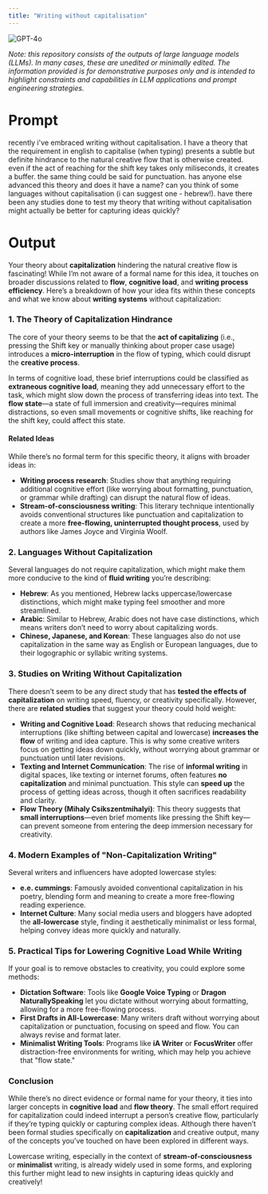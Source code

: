 ```yaml
---
title: "Writing without capitalisation"
---
```

![GPT-4o](https://img.shields.io/badge/GPT--4o-3333FF?style=for-the-badge&logo=openai&logoColor=white)



*Note: this repository consists of the outputs of large language models (LLMs). In many cases, these are unedited or minimally edited. The information provided is for demonstrative purposes only and is intended to highlight constraints and capabilities in LLM applications and prompt engineering strategies.*


# Prompt

recently i've embraced writing without capitalisation. I have a theory that the requirement in english to capitalise (when typing) presents a subtle but definite hindrance to the natural creative flow that is otherwise created. even if the act of reaching for the shift key takes only miliseconds, it creates a buffer. the same thing could be said for punctuation. has anyone else advanced this theory and does it have a name? can you think of some languages without capitalisation (i can suggest one - hebrew!). have there been any studies done to test my theory that writing without capitalisation might actually be better for capturing ideas quickly?

# Output

Your theory about **capitalization** hindering the natural creative flow is fascinating! While I’m not aware of a formal name for this idea, it touches on broader discussions related to **flow**, **cognitive load**, and **writing process efficiency**. Here’s a breakdown of how your idea fits within these concepts and what we know about **writing systems** without capitalization:

### **1. The Theory of Capitalization Hindrance**
The core of your theory seems to be that the **act of capitalizing** (i.e., pressing the Shift key or manually thinking about proper case usage) introduces a **micro-interruption** in the flow of typing, which could disrupt the **creative process**. 

In terms of cognitive load, these brief interruptions could be classified as **extraneous cognitive load**, meaning they add unnecessary effort to the task, which might slow down the process of transferring ideas into text. The **flow state**—a state of full immersion and creativity—requires minimal distractions, so even small movements or cognitive shifts, like reaching for the shift key, could affect this state.

#### **Related Ideas**
While there’s no formal term for this specific theory, it aligns with broader ideas in:
- **Writing process research**: Studies show that anything requiring additional cognitive effort (like worrying about formatting, punctuation, or grammar while drafting) can disrupt the natural flow of ideas.
- **Stream-of-consciousness writing**: This literary technique intentionally avoids conventional structures like punctuation and capitalization to create a more **free-flowing, uninterrupted thought process**, used by authors like James Joyce and Virginia Woolf.

### **2. Languages Without Capitalization**
Several languages do not require capitalization, which might make them more conducive to the kind of **fluid writing** you’re describing:
- **Hebrew**: As you mentioned, Hebrew lacks uppercase/lowercase distinctions, which might make typing feel smoother and more streamlined.
- **Arabic**: Similar to Hebrew, Arabic does not have case distinctions, which means writers don’t need to worry about capitalizing words.
- **Chinese, Japanese, and Korean**: These languages also do not use capitalization in the same way as English or European languages, due to their logographic or syllabic writing systems.

### **3. Studies on Writing Without Capitalization**
There doesn’t seem to be any direct study that has **tested the effects of capitalization** on writing speed, fluency, or creativity specifically. However, there are **related studies** that suggest your theory could hold weight:
- **Writing and Cognitive Load**: Research shows that reducing mechanical interruptions (like shifting between capital and lowercase) **increases the flow** of writing and idea capture. This is why some creative writers focus on getting ideas down quickly, without worrying about grammar or punctuation until later revisions.
- **Texting and Internet Communication**: The rise of **informal writing** in digital spaces, like texting or internet forums, often features **no capitalization** and minimal punctuation. This style can **speed up** the process of getting ideas across, though it often sacrifices readability and clarity.
- **Flow Theory (Mihaly Csikszentmihalyi)**: This theory suggests that **small interruptions**—even brief moments like pressing the Shift key—can prevent someone from entering the deep immersion necessary for creativity.

### **4. Modern Examples of "Non-Capitalization Writing"**
Several writers and influencers have adopted lowercase styles:
- **e.e. cummings**: Famously avoided conventional capitalization in his poetry, blending form and meaning to create a more free-flowing reading experience.
- **Internet Culture**: Many social media users and bloggers have adopted the **all-lowercase** style, finding it aesthetically minimalist or less formal, helping convey ideas more quickly and naturally.
  
### **5. Practical Tips for Lowering Cognitive Load While Writing**
If your goal is to remove obstacles to creativity, you could explore some methods:
- **Dictation Software**: Tools like **Google Voice Typing** or **Dragon NaturallySpeaking** let you dictate without worrying about formatting, allowing for a more free-flowing process.
- **First Drafts in All-Lowercase**: Many writers draft without worrying about capitalization or punctuation, focusing on speed and flow. You can always revise and format later.
- **Minimalist Writing Tools**: Programs like **iA Writer** or **FocusWriter** offer distraction-free environments for writing, which may help you achieve that "flow state."

### **Conclusion**
While there’s no direct evidence or formal name for your theory, it ties into larger concepts in **cognitive load** and **flow theory**. The small effort required for capitalization could indeed interrupt a person’s creative flow, particularly if they’re typing quickly or capturing complex ideas. Although there haven’t been formal studies specifically on **capitalization** and creative output, many of the concepts you’ve touched on have been explored in different ways. 

Lowercase writing, especially in the context of **stream-of-consciousness** or **minimalist** writing, is already widely used in some forms, and exploring this further might lead to new insights in capturing ideas quickly and creatively!